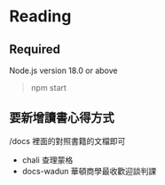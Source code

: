 # Reading
## Required
Node.js version 18.0 or above
> npm start

## 要新增讀書心得方式
/docs 裡面的對照書籍的文檔即可
- chali 查理蒙格
- docs-wadun 華頓商學最收歡迎談判課
